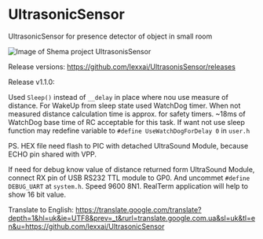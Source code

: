 # UltrasonicSensor
UltrasonicSensor for presence detector of object in small room

![Image of Shema project UltrasonisSensor](https://github.com/lexxai/UltrasonisSensor/blob/master/shema/shema3.png)

Release versions:
https://github.com/lexxai/UltrasonisSensor/releases

Release v1.1.0:

Used `Sleep()` instead of `__delay` in place where nou use measure of distance.
For WakeUp from sleep state used WatchDog timer.
When not measured distance calculation time is approx. for safety timers.
~18ms of WatchDog base time of RC acceptable for this task.
If want not use sleep function may redefine variable to `#define UseWatchDogForDelay 0` in `user.h`

PS. HEX file need flash to PIC with detached UltraSound Module, because ECHO pin shared with VPP.

If need for debug know value of distance returned form UltraSound Module, connect RX pin of USB RS232 TTL module to GP0. And uncommet `#define DEBUG_UART` at `system.h`. Speed 9600 8N1. RealTerm application will help to show 16 bit value.


Translate to English:
https://translate.google.com/translate?depth=1&hl=uk&ie=UTF8&prev=_t&rurl=translate.google.com.ua&sl=uk&tl=en&u=https://github.com/lexxai/UltrasonicSensor
